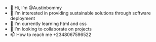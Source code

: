 - 👋 Hi, I’m @Austinbommy
- 👀 I’m interested in providing sustainable solutions through software deployment
- 🌱 I’m currently learning html and css
- 💞️ I’m looking to collaborate on projects
- 📫 How to reach me +2348067596522

<!---
Austinbommy/Austinbommy is a ✨ special ✨ repository because its `README.md` (this file) appears on your GitHub profile.
You can click the Preview link to take a look at your changes.
--->
